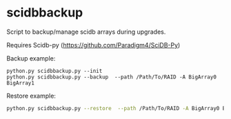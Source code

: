 scidbbackup
===========

Script to backup/manage scidb arrays during upgrades.

Requires Scidb-py (https://github.com/Paradigm4/SciDB-Py)

Backup example:
```#!bash
python.py scidbbackup.py --init
python.py scidbbackup.py --backup  --path /Path/To/RAID -A BigArray0 BigArray1
```

Restore example:
```bash
python.py scidbbackup.py --restore  --path /Path/To/RAID -A BigArray0 BigArray1
```
